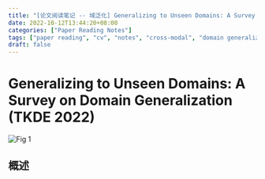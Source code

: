 ```yaml
---
title: "[论文阅读笔记 -- 域泛化] Generalizing to Unseen Domains: A Survey on DG (TKDE 2022)"
date: 2022-10-12T13:44:20+08:00
categories: ["Paper Reading Notes"]
tags: ["paper reading", "cv", "notes", "cross-modal", "domain generalization"]
draft: false
---
```


# Generalizing to Unseen Domains: A Survey on Domain Generalization (TKDE 2022)

![Fig 1](/images/2022/PRN281/1.png)

## 概述


